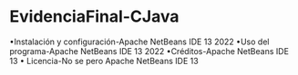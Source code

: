 # EvidenciaFinal-CJava

•Instalación y configuración-Apache NetBeans IDE 13 2022
•Uso del programa-Apache NetBeans IDE 13 2022
•Créditos-Apache NetBeans IDE 13
• Licencia-No se pero Apache NetBeans IDE 13
